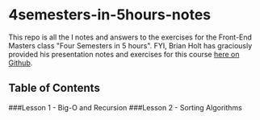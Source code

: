 # 4semesters-in-5hours-notes

This repo is all the I notes and answers to the exercises for the Front-End Masters class "Four Semesters in 5 hours". FYI, Brian Holt has graciously provided his presentation notes and exercises for this course [here on Github](https://btholt.github.io/four-semesters-of-cs/).


## Table of Contents
###Lesson 1 - Big-O and Recursion
###Lesson 2 - Sorting Algorithms